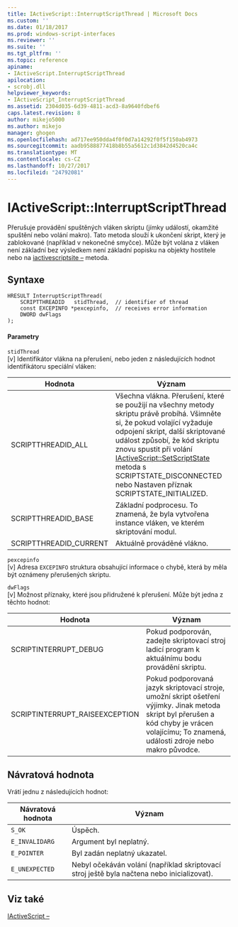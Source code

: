 ```yaml
---
title: IActiveScript::InterruptScriptThread | Microsoft Docs
ms.custom: ''
ms.date: 01/18/2017
ms.prod: windows-script-interfaces
ms.reviewer: ''
ms.suite: ''
ms.tgt_pltfrm: ''
ms.topic: reference
apiname:
- IActiveScript.InterruptScriptThread
apilocation:
- scrobj.dll
helpviewer_keywords:
- IActiveScript_InterruptScriptThread
ms.assetid: 2304d035-6d39-4811-acd3-8a9640fdbef6
caps.latest.revision: 8
author: mikejo5000
ms.author: mikejo
manager: ghogen
ms.openlocfilehash: ad717ee950dda4f0f0d7a14292f0f5f150ab4973
ms.sourcegitcommit: aadb9588877418b8b55a5612c1d3842d4520ca4c
ms.translationtype: MT
ms.contentlocale: cs-CZ
ms.lasthandoff: 10/27/2017
ms.locfileid: "24792081"
---
```

# <a name="iactivescriptinterruptscriptthread"></a>IActiveScript::InterruptScriptThread
Přerušuje provádění spuštěných vláken skriptu (jímky událostí, okamžité spuštění nebo volání makro). Tato metoda slouží k ukončení skript, který je zablokované (například v nekonečné smyčce). Může být volána z vláken není základní bez výsledkem není základní popisku na objekty hostitele nebo na [iactivescriptsite –](../../winscript/reference/iactivescriptsite.md) metoda.  
  
## <a name="syntax"></a>Syntaxe  
  
```  
HRESULT InterruptScriptThread(  
    SCRIPTTHREADID   stidThread,  // identifier of thread  
    const EXCEPINFO *pexcepinfo,  // receives error information  
    DWORD dwFlags  
);  
```  
  
#### <a name="parameters"></a>Parametry  
 `stidThread`  
 [v] Identifikátor vlákna na přerušení, nebo jeden z následujících hodnot identifikátoru speciální vláken:  
  
|Hodnota|Význam|  
|-----------|-------------|  
|SCRIPTTHREADID_ALL|Všechna vlákna. Přerušení, které se použijí na všechny metody skriptu právě probíhá. Všimněte si, že pokud volající vyžaduje odpojení skript, další skriptované událost způsobí, že kód skriptu znovu spustit při volání [IActiveScript::SetScriptState](../../winscript/reference/iactivescript-setscriptstate.md) metoda s SCRIPTSTATE_DISCONNECTED nebo Nastaven příznak SCRIPTSTATE_INITIALIZED.|  
|SCRIPTTHREADID_BASE|Základní podprocesu. To znamená, že byla vytvořena instance vláken, ve kterém skriptování modul.|  
|SCRIPTTHREADID_CURRENT|Aktuálně prováděné vlákno.|  
  
 `pexcepinfo`  
 [v] Adresa `EXCEPINFO` struktura obsahující informace o chybě, která by měla být oznámeny přerušených skriptu.  
  
 `dwFlags`  
 [v] Možnost příznaky, které jsou přidružené k přerušení. Může být jedna z těchto hodnot:  
  
|Hodnota|Význam|  
|-----------|-------------|  
|SCRIPTINTERRUPT_DEBUG|Pokud podporován, zadejte skriptovací stroj ladicí program k aktuálnímu bodu provádění skriptu.|  
|SCRIPTINTERRUPT_RAISEEXCEPTION|Pokud podporovaná jazyk skriptovací stroje, umožní skript ošetření výjimky. Jinak metoda skript byl přerušen a kód chyby je vrácen volajícímu; To znamená, události zdroje nebo makro původce.|  
  
## <a name="return-value"></a>Návratová hodnota  
 Vrátí jednu z následujících hodnot:  
  
|Návratová hodnota|Význam|  
|------------------|-------------|  
|`S_OK`|Úspěch.|  
|`E_INVALIDARG`|Argument byl neplatný.|  
|`E_POINTER`|Byl zadán neplatný ukazatel.|  
|`E_UNEXPECTED`|Nebyl očekáván volání (například skriptovací stroj ještě byla načtena nebo inicializovat).|  
  
## <a name="see-also"></a>Viz také  
 [IActiveScript –](../../winscript/reference/iactivescript.md)